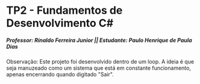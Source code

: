 # TP2 - Fundamentos de Desenvolvimento C#
##### Professor: Rinaldo Ferreira Junior || Estudante: Paulo Henrique de Paula Dias

Observação: Este projeto foi desenvolvido dentro de um loop. A ideia é que seja manuzeado como um sistema que está em constante funcionamento, apenas encerrando quando digitado "Sair".

